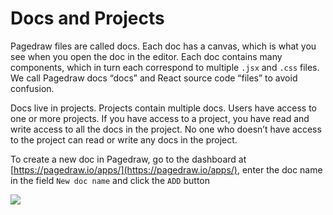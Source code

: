 # Docs and Projects

Pagedraw files are called docs.  Each doc has a canvas, which is what you see when you open the doc in the editor.  Each doc contains many components, which in turn each correspond to multiple `.jsx` and `.css` files.  We call Pagedraw docs “docs” and React source code “files” to avoid confusion.

Docs live in projects.  Projects contain multiple docs. Users have access to one or more projects.  If you have access to a project, you have read and write access to all the docs in the project.  No one who doesn’t have access to the project can read or write any docs in the project.

To create a new doc in Pagedraw, go to the dashboard at [https://pagedraw.io/apps/](https://pagedraw.io/apps/), enter the doc name in the field `New doc name` and click the `ADD` button


![](https://d2mxuefqeaa7sj.cloudfront.net/s_41363B0C4E0B269D5C0E14AE67F23B3D1EBCE40C80A7D6E5DB647DAF88CFC52A_1516757993580_Screen+Shot+2018-01-23+at+5.37.18+PM.png)
